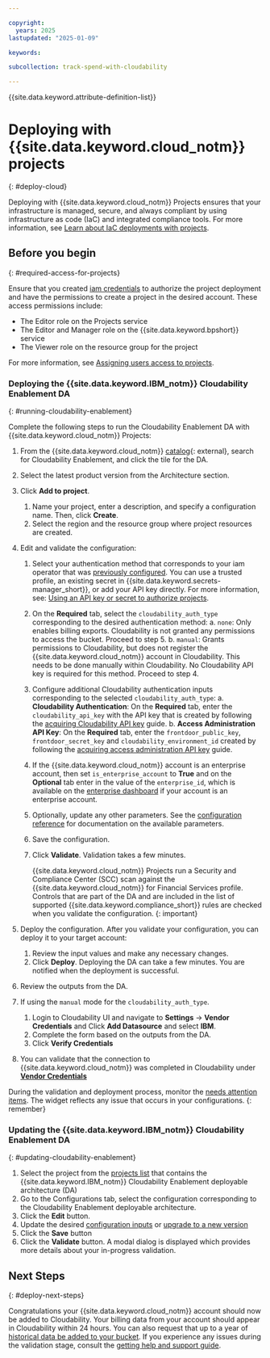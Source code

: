 ```yaml
---

copyright:
  years: 2025
lastupdated: "2025-01-09"

keywords:

subcollection: track-spend-with-cloudability

---
```


{{site.data.keyword.attribute-definition-list}}

# Deploying with {{site.data.keyword.cloud_notm}} projects
{: #deploy-cloud}

Deploying with {{site.data.keyword.cloud_notm}} Projects ensures that your infrastructure is managed, secure, and always compliant by using infrastructure as code (IaC) and integrated compliance tools. For more information, see [Learn about IaC deployments with projects](/docs/secure-enterprise?topic=secure-enterprise-understanding-projects).


## Before you begin
{: #required-access-for-projects}

Ensure that you created [iam credentials](/docs/track-spend-with-cloudability?topic=track-spend-with-cloudability-planning) to authorize the project deployment and have the permissions to create a project in the desired account. These access permissions include:

- The Editor role on the Projects service
- The Editor and Manager role on the {{site.data.keyword.bpshort}} service
- The Viewer role on the resource group for the project

For more information, see [Assigning users access to projects](/docs/secure-enterprise?topic=secure-enterprise-access-project).

### Deploying the {{site.data.keyword.IBM_notm}} Cloudability Enablement DA
{: #running-cloudability-enablement}

Complete the following steps to run the Cloudability Enablement DA with {{site.data.keyword.cloud_notm}} Projects:

1.  From the {{site.data.keyword.cloud_notm}} [catalog](/catalog?search=Cloudability%20Enablement%20label%3Adeployable_architecture#search_results){: external}, search for Cloudability Enablement, and click the tile for the DA.
2.  Select the latest product version from the Architecture section.
3.  Click **Add to project**.
    1.  Name your project, enter a description, and specify a configuration name. Then, click **Create**.
    2.  Select the region and the resource group where project resources are created.
4.  Edit and validate the configuration:
    1.  Select your authentication method that corresponds to your iam operator that was [previously configured](/docs/track-spend-with-cloudability?topic=track-spend-with-cloudability-planning#cloudability-iam-prereqs). You can use a trusted profile, an existing secret in {{site.data.keyword.secrets-manager_short}}, or add your API key directly. For more information, see: [Using an API key or secret to authorize projects](/docs/secure-enterprise?topic=secure-enterprise-authorize-project).
    2.  On the **Required** tab, select the `cloudability_auth_type` corresponding to the desired authentication method:
        a. `none`: Only enables billing exports. Cloudability is not granted any permissions to access the bucket. Proceed to step 5.
        b. `manual`: Grants permissions to Cloudability, but does not register the {{site.data.keyword.cloud_notm}} account in Cloudability. This needs to be done manually within Cloudability. No Cloudability API key is required for this method. Proceed to step 4.
    3.  Configure additional Cloudability authentication inputs corresponding to the selected `cloudability_auth_type`:
        a. **Cloudability Authentication**: On the **Required** tab, enter the `cloudability_api_key` with the API key that is created by following the [acquiring Cloudability API key](/docs/track-spend-with-cloudability?topic=track-spend-with-cloudability-planning#acquiring-api-key) guide.
        b. **Access Administration API Key**: On the **Required** tab, enter the `frontdoor_public_key`, `frontdoor_secret_key` and `cloudability_environment_id` created by following the [acquiring access administration API key](/docs/track-spend-with-cloudability?topic=track-spend-with-cloudability-planning#frontdoor-api-key) guide.
    4.  If the {{site.data.keyword.cloud_notm}} account is an enterprise account, then set `is_enterprise_account` to **True** and on the **Optional** tab enter in the value of the `enterprise_id`, which is available on the [enterprise dashboard](/enterprise) if your account is an enterprise account.
    5.  Optionally, update any other parameters. See the [configuration reference](/docs/track-spend-with-cloudability?topic=track-spend-with-cloudability-configure) for documentation on the available parameters.
    6.  Save the configuration.
    7.  Click **Validate**. Validation takes a few minutes.

        {{site.data.keyword.cloud_notm}} Projects run a Security and Compliance Center (SCC) scan against the {{site.data.keyword.cloud_notm}} for Financial Services profile. Controls that are part of the DA and are included in the list of supported {{site.data.keyword.compliance_short}} rules are checked when you validate the configuration.
{: important}

5.  Deploy the configuration. After you validate your configuration, you can deploy it to your target account:

    1.  Review the input values and make any necessary changes.
    2.  Click **Deploy**. Deploying the DA can take a few minutes. You are notified when the deployment is successful.

6.  Review the outputs from the DA.

7.  If using the `manual` mode for the `cloudability_auth_type`.

    1.  Login to Cloudability UI and navigate to **Settings** -> **Vendor Credentials** and Click **Add Datasource** and select **IBM**.
    2.  Complete the form based on the outputs from the DA.
    3. Click **Verify Credentials**

8.  You can validate that the connection to {{site.data.keyword.cloud_notm}} was completed in Cloudability under [**Vendor Credentials**](https://app.apptio.com/cloudability#/credentials/ibm)

During the validation and deployment process, monitor the [needs attention items](/docs/secure-enterprise?topic=secure-enterprise-needs-attention-projects). The widget reflects any issue that occurs in your configurations.
{: remember}

### Updating the {{site.data.keyword.IBM_notm}} Cloudability Enablement DA
{: #updating-cloudability-enablement}


1. Select the project from the [projects list](/projects) that contains the {{site.data.keyword.IBM_notm}} Cloudability Enablement deployable architecture (DA)
2. Go to the Configurations tab, select the configuration corresponding to the Cloudability Enablement deployable architecture.
3. Click the **Edit** button.
4. Update the desired [configuration inputs](/docs/track-spend-with-cloudability?topic=track-spend-with-cloudability-configure) or [upgrade to a new version](/docs/secure-enterprise?topic=secure-enterprise-needs-attention-projects&interface=ui#na-version-update)
5. Click the **Save** button
6. Click the **Validate** button. A modal dialog is displayed which provides more details about your in-progress validation.

## Next Steps
{: #deploy-next-steps}

Congratulations your {{site.data.keyword.cloud_notm}} account should now be added to Cloudability. Your billing data from your account should appear in Cloudability within 24 hours. You can also request that up to a year of [historical data be added to your bucket](/docs/account?topic=account-exporting-your-usage&interface=ui#access-historical-data). If you experience any issues during the validation stage, consult the [getting help and support guide](/docs/track-spend-with-cloudability?topic=track-spend-with-cloudability-help-and-support).
